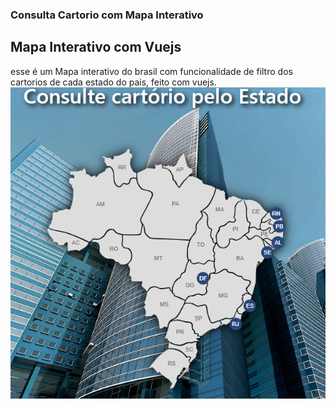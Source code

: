 <h3>
    Consulta Cartorio com Mapa Interativo
</h3>

## Mapa Interativo com Vuejs
esse é um Mapa interativo do brasil com funcionalidade de filtro dos cartorios de cada estado do pais, feito com vuejs.
</br>
![alt text](https://github.com/SenhaDigital/ConsultaCartorio/blob/master/img/mapInter.png)
